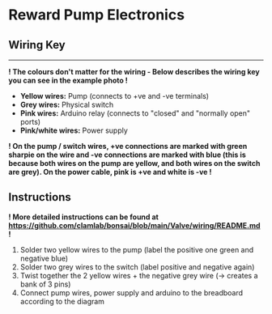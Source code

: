 # Reward Pump Electronics

## Wiring Key
---
**! The colours don't matter for the wiring - Below describes the wiring key you can see in the example photo !**

- **Yellow wires:** Pump (connects to +ve and -ve terminals)
- **Grey wires:** Physical switch
- **Pink wires:** Arduino relay (connects to "closed" and "normally open" ports)
- **Pink/white wires:** Power supply

**! On the pump / switch wires, +ve connections are marked with green sharpie on the wire and -ve connections are marked with blue (this is because both wires on the pump are yellow, and both wires on the switch are grey). On the power cable, pink is +ve and white is -ve !**

## Instructions 
 **! More detailed instructions can be found at https://github.com/clamlab/bonsai/blob/main/Valve/wiring/README.md !**

1. Solder two yellow wires to the pump (label the positive one green and negative blue)
2. Solder two grey wires to the switch (label positive and negative again)
3. Twist together the 2 yellow wires + the negative grey wire (-> creates a bank of 3 pins)
4. Connect pump wires, power supply and arduino to the breadboard according to the diagram
